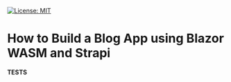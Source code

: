 [![License: MIT](https://img.shields.io/badge/License-MIT-yellow.svg)](https://opensource.org/licenses/MIT)

# How to Build a Blog App using Blazor WASM and Strapi

**TESTS**